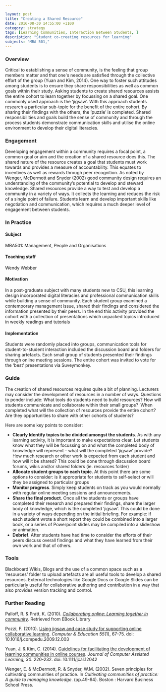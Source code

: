 ```yaml
---

layout: post
title: "Creating a Shared Resource"
date: 2016-08-30 14:55:00 +1100
category: strategy
tags: [Learning Communities, Interaction Between Students, ]
description: "Student co-creating resources for learning"
subjects: "MBA 501,"
---
```


### Overview

Critical to establishing a sense of community, is the feeling that group members matter and that one's needs are satisfied through the collective effort of the group (Yuan and Kim, 2014).  One way to foster such attitudes among students is to ensure they share responsibilities as well as common goals within their study.  Asking students to create shared resources assists the entire cohort to learn together by focussing on a shared goal. One commonly used approach is the  ‘jigsaw’. With this approach students research a particular sub-topic for the benefit of the entire cohort. By sharing their findings with the others, the ‘puzzle’ is completed.  Shared responsibilities and goals build the sense of community and through the process students demonstrate communication skills and utilise the online environment to develop their digital literacies.

### Engagement

Developing engagement within a community requires a focal point, a common goal or aim and the creation of a shared resource does this. The shared nature of the resource creates a goal that students must work towards and provides a measure of accountability.  This equates to incentives as well as rewards through peer recognition. As noted by Wenger, McDermott and Snyder (2002) good community design requires an understanding of the community’s potential to develop and steward knowledge. Shared resources provide a way to test and develop a community in a variety of ways. It collects the learning and reduces the risk of a single point of failure. Students learn and develop important skills like negotiation and communication, which requires a much deeper level of engagement between students.

### In Practice

#### Subject

MBA501: Management, People and Organisations

#### Teaching staff

Wendy Webber

#### Motivation

In a post-graduate subject with many students new to CSU, this learning design incorporated digital literacies and professional communication skills while building a sense of community. Each student group examined a contemporary management issue, shared their findings and considered the information presented by their peers. In the end this activity provided the cohort with a collection of presentations which unpacked topics introduced in weekly readings and tutorials

#### Implementation

Students were randomly placed into groups, communication tools for student-to-student interaction included the discussion board and folders for sharing artefacts. Each small group of students presented their findings through online meeting sessions. The entire cohort was invited to vote for the ‘best’ presentations via Suveymonkey.

### Guide

The creation of shared resources requires quite a bit of planning. Lecturers may consider the development of resources in a number of ways. Questions to ponder include: What tools do students need to build resources? How will students communicate and collaborate within their small groups? ‘When completed what will the collection of resources provide the entire cohort? Are they opportunities to share with other cohorts of students?

Here are some key points to consider:

- **Clearly Identify topics to be divided amongst the students**.  As with any learning activity, it is important to make expectations clear. Let students know what they will be focussing on and what the completed body of knowledge will represent - what will the completed ‘jigsaw’ provide? How much research or other work is expected from each student and how will it be shared? This could be done through discussion board forums, wikis and/or shared folders (ie. resources folder)
- **Allocate student groups to each topic**. At this point there are some options to consider: is it appropriate for students to self-select or will they be assigned to particular groups
- **Monitor progress**. Simply keep students on track as you would normally with regular online meeting sessions and announcements.
- **Share the final product**. Once all the students or groups have completed their research and prepared their findings, share the larger body of knowledge, which is the completed ‘jigsaw’. This could be done in a variety of ways depending on the initial briefing. For example: if each student wrote a short report they could be combined into a larger book, or a series of Powerpoint slides may be compiled into a slideshow or animation.
- **Debrief**. After students have had time to consider the efforts of their peers discuss overall findings and what they have learned from their own work and that of others.


### Tools

Blackboard Wikis, Blogs and the use of a common space such as a ‘resources’ folder to upload artefacts are all useful tools to develop a shared resources. External technologies like Google Docs or Google Slides can be particularly useful for collaborative authoring and contribution in a way that also provides version tracking and control.

### Further Reading

<div class="apa-ref" markdown="1">

Palloff, R. & Pratt, K. (2010). *[Collaborating online: Learning together in community](http://www.csuau.eblib.com.ezproxy.csu.edu.au/patron/FullRecord.aspx?p=529967)*. Retrieved from EBook Library

Pozzi, F. (2010). [Using jigsaw and case study for supporting online collaborative learning](http://www.sciencedirect.com.ezproxy.csu.edu.au/science/article/pii/S0360131509003388). *Computer & Education 55*(1), 67-75.
doi: 10.1016/j.compedu.2009.12.003

Yuan, J. & Kim, C. (2014). [Guidelines for facilitating the development of learning communities in online courses](http://onlinelibrary.wiley.com.ezproxy.csu.edu.au/doi/10.1111/jcal.12042/full). *Journal of Computer Assisted Learning, 30*. 220-232. doi: 10.1111/jcal.12042

Wenger, E. & McDermott, R. & Snyder, W.M. (2002). Seven principles for cultivating communities of practice. In *Cultivating communities of practice: A guide to managing knowledge*. (pp.49-64). Boston : Harvard Business School Press.

</div>
